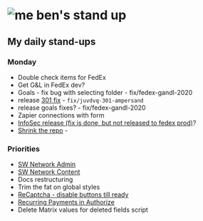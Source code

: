 # ![me](https://avatars2.githubusercontent.com/u/5232044?s=50&v=4) ben's stand up

## My daily stand-ups

### Monday
    
- Double check items for FedEx
- Get G&L in FedEx dev?
- Goals - fix bug with selecting folder - fix/fedex-gandl-2020
- release [301 fix](https://app.clickup.com/t/juvdvq) - `fix/juvdvq-301-ampersand`
- release goals fixes? - fix/fedex-gandl-2020
- Zapier connections with form
- [InfoSec release (fix is done, but not released to fedex prod)](https://projects.madebyspeak.com/#/tasks/17626987)? 
- [Shrink the repo](https://app.clickup.com/t/jh0dwt) - 

### Priorities 
    
- [SW Network Admin](https://app.clickup.com/8537154/v/l/li/54890360?pr=12760709)
- [SW Network Content](https://app.clickup.com/8537154/v/l/li/54892353?pr=12760709)
- Docs restructuring
- Trim the fat on global styles
- [ReCaptcha - disable buttons till ready](https://projects.madebyspeak.com/#/tasks/17598281)
- [Recurring Payments in Authorize](https://projects.madebyspeak.com/#/tasks/16411534)
- Delete Matrix values for deleted fields script
